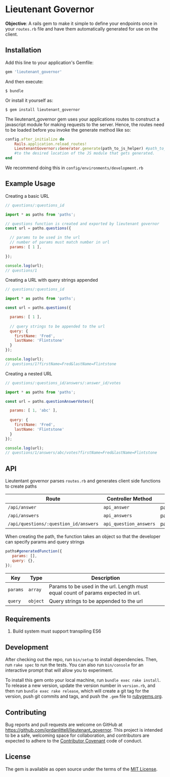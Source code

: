 # Lieutenant Governor

**Objective**: A rails gem to make it simple to define your endpoints once in your ```routes.rb``` file and have them automatically generated for use on the client.


## Installation

Add this line to your application's Gemfile:

```ruby
gem 'lieutenant_governor'
```

And then execute:

    $ bundle

Or install it yourself as:

    $ gem install lieutenant_governor

The lieutenant_governor gem uses your applications routes to construct a javascript module for making requests to the server. Hence, the routes need to be loaded before you invoke the generate method like so:

```ruby
config.after_initialize do
    Rails.application.reload_routes!
    LieutenantGovernor::Generator.generate(path_to_js_helper) #path_to_js_helper is a string 
    #to the desired location of the JS module that gets generated.
end
```
We recommend doing this in `config/environments/development.rb`

## Example Usage

Creating a basic URL

```js
// questions/:questions_id

import * as paths from 'paths';

// questions function is created and exported by lieutenant governor
const url = paths.questions({

  // params to be used in the url
  // number of params must match number in url
  params: [ 1 ],
  
});

console.log(url);
// questions/1

```


Creating a URL with query strings appended

```js
// questions/:questions_id

import * as paths from 'paths';

const url = paths.questions({

  params: [ 1 ],
  
  // query strings to be appended to the url
  query: {
    firstName: 'Fred',
    lastName: 'Flintstone'
  }
});

console.log(url);
// questions/1?firstName=Fred&lastName=Flintstone

```


Creating a nested URL

```js
// questions/:questions_id/answers/:answer_id/votes

import * as paths from 'paths';

const url = paths.questionAnswerVotes({

  params: [ 1, 'abc' ],
  
  query: {
    firstName: 'Fred',
    lastName: 'Flintstone'
  }
});

console.log(url);
// questions/1/answers/abc/votes?firstName=Fred&lastName=Flintstone

```

## API

Lieutentant governor parses ```routes.rb``` and  generates client side functions to create paths

Route                   | Controller Method      | Generated Function
----------------------- | ---------------------- | -----------
`/api/answer`           | `api_answer`   | paths.apiAnswer
`/api/answers`          | `api_answers`  | paths.apiAnswers
`/api/questions/:question_id/answers`              | `api_question_answers`  | paths.apiQuestionAnswers



When creating the path, the function takes an object so that the developer can specify params and query strings

```js
paths#generatedFunction({ 
   params: [],
   query: {},
});
```

Key                  | Type      | Description
-------------------- | --------- | -----------
`params`             | `array`   | Params to be used in the url. Length must equal count of params expected in url.
`query`              | `object`  | Query strings to be appended to the url


## Requirements

1. Build system must support transpiling ES6


## Development

After checking out the repo, run `bin/setup` to install dependencies. Then, run `rake spec` to run the tests. You can also run `bin/console` for an interactive prompt that will allow you to experiment.

To install this gem onto your local machine, run `bundle exec rake install`. To release a new version, update the version number in `version.rb`, and then run `bundle exec rake release`, which will create a git tag for the version, push git commits and tags, and push the `.gem` file to [rubygems.org](https://rubygems.org).

## Contributing

Bug reports and pull requests are welcome on GitHub at https://github.com/jordanlittell/lieutenant_governor. This project is intended to be a safe, welcoming space for collaboration, and contributors are expected to adhere to the [Contributor Covenant](http://contributor-covenant.org) code of conduct.


## License

The gem is available as open source under the terms of the [MIT License](http://opensource.org/licenses/MIT).

